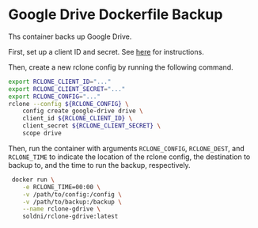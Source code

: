 # Google Drive Dockerfile Backup

Ths container backs up Google Drive.

First, set up a client ID and secret. See [here](https://rclone.org/drive/#making-your-own-client-id) for instructions.

Then, create a new rclone config by running the following command.

```bash
export RCLONE_CLIENT_ID="..."
export RCLONE_CLIENT_SECRET="..."
export RCLONE_CONFIG="..."
rclone --config ${RCLONE_CONFIG} \
    config create google-drive drive \
    client_id ${RCLONE_CLIENT_ID} \
    client_secret ${RCLONE_CLIENT_SECRET} \
    scope drive
```

Then, run the container with arguments `RCLONE_CONFIG`, `RCLONE_DEST`, and
`RCLONE_TIME` to indicate the location of the rclone config, the destination
to backup to, and the time to run the backup, respectively.

```bash
 docker run \
    -e RCLONE_TIME=00:00 \
    -v /path/to/config:/config \
    -v /path/to/backup:/backup \
    --name rclone-gdrive \
    soldni/rclone-gdrive:latest
```

